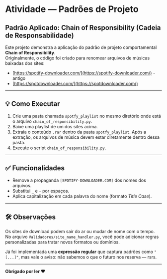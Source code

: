 # Atividade — Padrões de Projeto

## Padrão Aplicado: Chain of Responsibility (Cadeia de Responsabilidade)

Este projeto demonstra a aplicação do padrão de projeto comportamental **Chain of Responsibility**.  
Originalmente, o código foi criado para renomear arquivos de músicas baixadas dos sites:

- [https://spotify-downloader.com/](https://spotify-downloader.com/) - antigo
- [https://spotdownloader.com/](https://spotdownloader.com/)

---

## 💡 Como Executar

1. Crie uma pasta chamada `spotfy_playlist` no mesmo diretório onde está o arquivo `chain_of_responsibility.py`.
2. Baixe uma playlist de um dos sites acima.
3. Extraia o conteúdo `.rar` dentro da pasta `spotfy_playlist`. Após a extração, os arquivos de música devem estar diretamente dentro dessa pasta.
4. Execute o script `chain_of_responsibility.py`.

---

## ✅ Funcionalidades

- Remove a propaganda `[SPOTIFY-DOWNLOADER.COM]` dos nomes dos arquivos.
- Substitui `_` e `-` por espaços.
- Aplica capitalização em cada palavra do nome (formato *Title Case*).

---

## 🛠️ Observações

Os sites de download podem sair do ar ou mudar de nome com o tempo.  
No arquivo `Validadores/site_name_handler.py`, você pode adicionar regras personalizadas para tratar novos formatos ou domínios.

Já foi implementada uma **expressão regular** que captura padrões como `"[...]"`, mas vale o aviso: não sabemos o que o futuro nos reserva — rsrs.

---

**Obrigado por ler ❤️**
